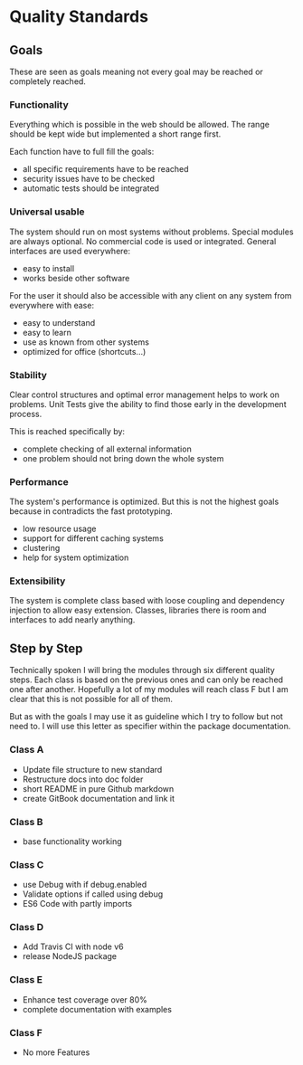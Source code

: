 # Quality Standards


## Goals

These are seen as goals meaning not every goal may be reached or completely reached.

### Functionality

Everything which is possible in the web should be allowed. The range should be kept wide but implemented a short range first.

Each function have to full fill the goals:
- all specific requirements have to be reached
- security issues have to be checked
- automatic tests should be integrated

### Universal usable

The system should run on most systems without problems. Special modules are always optional. No commercial code is used or integrated. General interfaces are used everywhere:
- easy to install
- works beside other software

For the user it should also be accessible with any client on any system from everywhere with ease:
- easy to understand
- easy to learn
- use as known from other systems
- optimized for office (shortcuts...)

### Stability

Clear control structures and optimal error management helps to work on problems. Unit Tests give the ability to find those early in the development process.

This is reached specifically by:
- complete checking of all external information
- one problem should not bring down the whole system

### Performance

The system's performance is optimized. But this is not the highest goals because
in contradicts the fast prototyping.
- low resource usage
- support for different caching systems
- clustering
- help for system optimization

### Extensibility

The system is complete class based with loose coupling and dependency injection to allow easy extension. Classes, libraries there is room and interfaces to add nearly anything.


## Step by Step

Technically spoken I will bring the modules through six different quality steps.
Each class is based on the previous ones and can only be reached one after another.
Hopefully a lot of my modules will reach class F but I am clear that this is not
possible for all of them.

But as with the goals I may use it as guideline which I try to follow but not need to.
I will use this letter as specifier within the package documentation.

### Class A

- Update file structure to new standard
- Restructure docs into doc folder
- short README in pure Github markdown
- create GitBook documentation and link it

### Class B

- base functionality working

### Class C

- use Debug with if debug.enabled
- Validate options if called using debug
- ES6 Code with partly imports

### Class D

- Add Travis CI with node v6
- release NodeJS package

### Class E

- Enhance test coverage over 80%
- complete documentation with examples

### Class F

- No more Features
